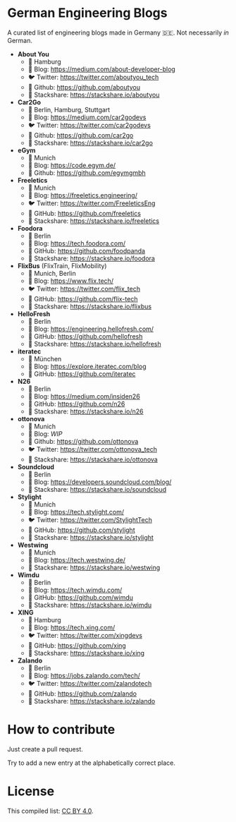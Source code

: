 # German Engineering Blogs

A curated list of engineering blogs made in Germany 🇩🇪. Not necessarily *in* German.

* **About You**
    * 📍 Hamburg
    * 📝 Blog: https://medium.com/about-developer-blog
    * 🐦 Twitter: https://twitter.com/aboutyou_tech
    * 🐙 Github: https://github.com/aboutyou
     * 🔀 Stackshare: https://stackshare.io/aboutyou
* **Car2Go**
    * 📍 Berlin, Hamburg, Stuttgart
    * 📝 Blog: https://medium.com/car2godevs
    * 🐦 Twitter: https://twitter.com/car2godevs
    * 🐙 Github: https://github.com/car2go
    * 🔀 Stackshare: https://stackshare.io/car2go
* **eGym**
    * 📍 Munich
    * 📝 Blog: https://code.egym.de/
    * 🐙 Github: https://github.com/egymgmbh
* **Freeletics**
    * 📍 Munich
    * 📝 Blog: https://freeletics.engineering/
    * 🐦 Twitter: https://twitter.com/FreeleticsEng
    * 🐙 GitHub: https://github.com/freeletics
    * 🔀 Stackshare: https://stackshare.io/freeletics
* **Foodora**
    * 📍 Berlin
    * 📝 Blog: https://tech.foodora.com/
    * 🐙 GitHub: https://github.com/foodpanda
    * 🔀 Stackshare: https://stackshare.io/foodora
* **FlixBus** (FlixTrain, FlixMobility)
    * 📍 Munich, Berlin
    * 📝 Blog: https://www.flix.tech/
    * 🐦 Twitter: https://twitter.com/flix_tech
    * 🐙 GitHub: https://github.com/flix-tech
    * 🔀 Stackshare: https://stackshare.io/flixbus
* **HelloFresh**
    * 📍 Berlin
    * 📝 Blog: https://engineering.hellofresh.com/
    * 🐙 GitHub: https://github.com/hellofresh
    * 🔀 Stackshare: https://stackshare.io/hellofresh
* **iteratec**
    * 📍 München
    * 📝 Blog: https://explore.iteratec.com/blog
    * 🐙 GitHub: https://github.com/iteratec
* **N26**
    * 📍 Berlin
    * 📝 Blog: https://medium.com/insiden26
    * 🐙 GitHub: https://github.com/n26
    * 🔀 Stackshare: https://stackshare.io/n26
* **ottonova**
    * 📍 Munich
    * 📝 Blog: *WIP*
    * 🐙 Github: https://github.com/ottonova
    * 🐦 Twitter: https://twitter.com/ottonova_tech
     * 🔀 Stackshare: https://stackshare.io/ottonova
* **Soundcloud**
    * 📍 Berlin
    * 📝 Blog: https://developers.soundcloud.com/blog/
    * 🔀 Stackshare: https://stackshare.io/soundcloud
* **Stylight**
    * 📍 Munich
    * 📝 Blog: https://tech.stylight.com/
    * 🐦 Twitter: https://twitter.com/StylightTech
    * 🐙 GitHub: https://github.com/stylight
     * 🔀 Stackshare: https://stackshare.io/stylight
* **Westwing**
    * 📍 Munich
    * 📝 Blog: https://tech.westwing.de/
    * 🔀 Stackshare: https://stackshare.io/westwing
* **Wimdu**
    * 📍 Berlin
    * 📝 Blog: https://tech.wimdu.com/
    * 🐙 GitHub: https://github.com/wimdu
    * 🔀 Stackshare: https://stackshare.io/wimdu
* **XING**
    * 📍 Hamburg
    * 📝 Blog: https://tech.xing.com/
    * 🐦 Twitter: https://twitter.com/xingdevs 
    * 🐙 GitHub: https://github.com/xing
    * 🔀 Stackshare: https://stackshare.io/xing
* **Zalando**
    * 📍 Berlin
    * 📝 Blog: https://jobs.zalando.com/tech/
    * 🐦 Twitter: https://twitter.com/zalandotech
    * 🐙 GitHub: https://github.com/zalando
    * 🔀 Stackshare: https://stackshare.io/zalando

# How to contribute

Just create a pull request.

Try to add a new entry at the alphabetically correct place.

# License

This compiled list: [CC BY 4.0](https://creativecommons.org/licenses/by/4.0/).
